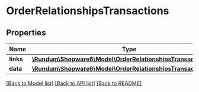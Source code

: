 # OrderRelationshipsTransactions

## Properties
Name | Type | Description | Notes
------------ | ------------- | ------------- | -------------
**links** | [**\Rundum\Shopware6\Model\OrderRelationshipsTransactionsLinks**](OrderRelationshipsTransactionsLinks.md) |  | [optional] 
**data** | [**\Rundum\Shopware6\Model\OrderRelationshipsTransactionsData[]**](OrderRelationshipsTransactionsData.md) |  | [optional] 

[[Back to Model list]](../../README.md#documentation-for-models) [[Back to API list]](../../README.md#documentation-for-api-endpoints) [[Back to README]](../../README.md)

